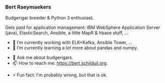 ### Bert Raeymaekers

Budgerigar breeder & Python 3 enthusiast.

Gets paid for application management: IBM WebSphere Application Server (java), ElasticSearch, Ansible, a little MapR & hbase stuff, ...

- 🔭 I’m currently working with ELK+Kafka, Ansible Tower, ...
- 🌱 I’m currently learning a lot more about pandas and numpy.
<!-- - 👯 I’m looking to collaborate on ...  -->
<!-- - 🤔 I’m looking for help with ...  -->
- 💬 Ask me about budgerigars.
- 📫 How to reach me: https://bert.schilduil.org.
<!-- - 😄 Pronouns: ... -->
- ⚡ Fun fact: I'm probably wrong, but that is ok.
